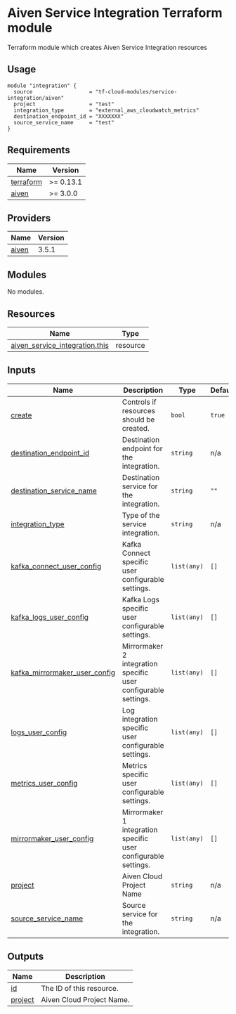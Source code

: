 # Aiven Service Integration Terraform module

Terraform module which creates Aiven Service Integration resources

## Usage

```hcl
module "integration" {
  source                  = "tf-cloud-modules/service-integration/aiven"
  project                 = "test"
  integration_type        = "external_aws_cloudwatch_metrics"
  destination_endpoint_id = "XXXXXXX"
  source_service_name     = "test"
}
```

<!-- BEGIN_TF_DOCS -->
## Requirements

| Name | Version |
|------|---------|
| <a name="requirement_terraform"></a> [terraform](#requirement\_terraform) | >= 0.13.1 |
| <a name="requirement_aiven"></a> [aiven](#requirement\_aiven) | >= 3.0.0 |

## Providers

| Name | Version |
|------|---------|
| <a name="provider_aiven"></a> [aiven](#provider\_aiven) | 3.5.1 |

## Modules

No modules.

## Resources

| Name | Type |
|------|------|
| [aiven_service_integration.this](https://registry.terraform.io/providers/aiven/aiven/latest/docs/resources/service_integration) | resource |

## Inputs

| Name | Description | Type | Default | Required |
|------|-------------|------|---------|:--------:|
| <a name="input_create"></a> [create](#input\_create) | Controls if resources should be created. | `bool` | `true` | no |
| <a name="input_destination_endpoint_id"></a> [destination\_endpoint\_id](#input\_destination\_endpoint\_id) | Destination endpoint for the integration. | `string` | n/a | yes |
| <a name="input_destination_service_name"></a> [destination\_service\_name](#input\_destination\_service\_name) | Destination service for the integration. | `string` | `""` | no |
| <a name="input_integration_type"></a> [integration\_type](#input\_integration\_type) | Type of the service integration. | `string` | n/a | yes |
| <a name="input_kafka_connect_user_config"></a> [kafka\_connect\_user\_config](#input\_kafka\_connect\_user\_config) | Kafka Connect specific user configurable settings. | `list(any)` | `[]` | no |
| <a name="input_kafka_logs_user_config"></a> [kafka\_logs\_user\_config](#input\_kafka\_logs\_user\_config) | Kafka Logs specific user configurable settings. | `list(any)` | `[]` | no |
| <a name="input_kafka_mirrormaker_user_config"></a> [kafka\_mirrormaker\_user\_config](#input\_kafka\_mirrormaker\_user\_config) | Mirrormaker 2 integration specific user configurable settings. | `list(any)` | `[]` | no |
| <a name="input_logs_user_config"></a> [logs\_user\_config](#input\_logs\_user\_config) | Log integration specific user configurable settings. | `list(any)` | `[]` | no |
| <a name="input_metrics_user_config"></a> [metrics\_user\_config](#input\_metrics\_user\_config) | Metrics specific user configurable settings. | `list(any)` | `[]` | no |
| <a name="input_mirrormaker_user_config"></a> [mirrormaker\_user\_config](#input\_mirrormaker\_user\_config) | Mirrormaker 1 integration specific user configurable settings. | `list(any)` | `[]` | no |
| <a name="input_project"></a> [project](#input\_project) | Aiven Cloud Project Name | `string` | n/a | yes |
| <a name="input_source_service_name"></a> [source\_service\_name](#input\_source\_service\_name) | Source service for the integration. | `string` | n/a | yes |

## Outputs

| Name | Description |
|------|-------------|
| <a name="output_id"></a> [id](#output\_id) | The ID of this resource. |
| <a name="output_project"></a> [project](#output\_project) | Aiven Cloud Project Name. |
<!-- END_TF_DOCS -->